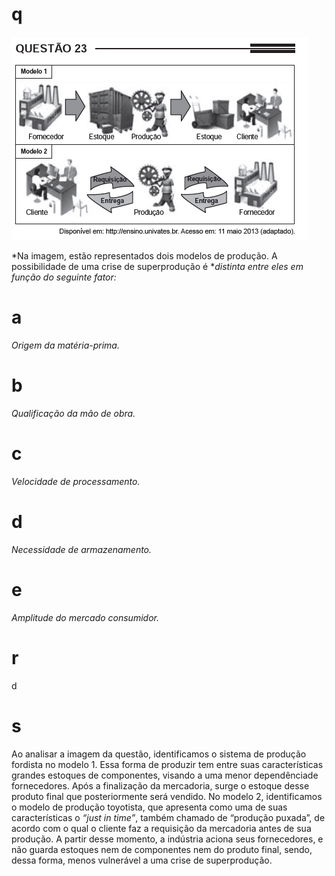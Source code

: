 # q
![](7f9b772e-22f4-bcd9-a7a6-b8b18012fd43.png)

*Na imagem, estão representados dois modelos de produção. A possibilidade de uma crise de superprodução é **distinta entre eles em função do seguinte fator:*

# a
*Origem da matéria-prima.*

# b
*Qualificação da mão de obra.*

# c
*Velocidade de processamento.*

# d
*Necessidade de armazenamento.*

# e
*Amplitude do mercado consumidor.*

# r
d

# s
Ao analisar a imagem da questão, identificamos o sistema de produção fordista no modelo 1. Essa forma de produzir tem entre suas características grandes estoques de componentes, visando a uma menor dependênciade fornecedores. Após a finalização da mercadoria, surge o estoque desse produto final que posteriormente será vendido. No modelo 2, identificamos o modelo de produção toyotista, que apresenta como uma de suas características o *“just in time”*, também chamado de “produção puxada”, de acordo com o qual o cliente faz a requisição da mercadoria antes de sua produção. A partir desse momento, a indústria aciona seus fornecedores, e não guarda estoques nem de componentes nem do produto final, sendo, dessa forma, menos vulnerável a uma crise de superprodução.

